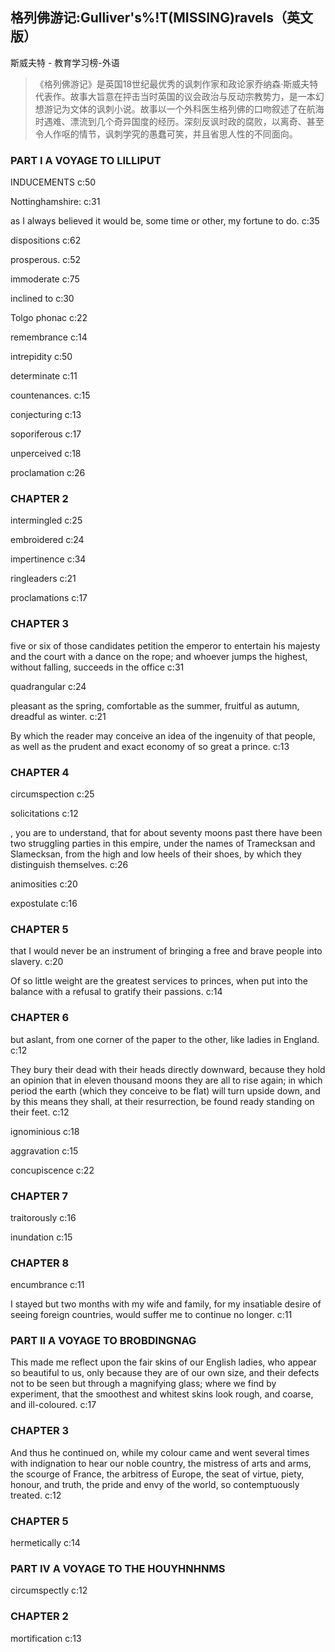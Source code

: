 ## 格列佛游记:Gulliver's%!T(MISSING)ravels（英文版）

斯威夫特  -  教育学习榜-外语

> 《格列佛游记》是英国18世纪最优秀的讽刺作家和政论家乔纳森·斯威夫特代表作。故事大旨意在抨击当时英国的议会政治与反动宗教势力，是一本幻想游记为文体的讽刺小说。故事以一个外科医生格列佛的口吻叙述了在航海时遇难、漂流到几个奇异国度的经历。深刻反讽时政的腐败，以离奇、甚至令人作呕的情节，讽刺学究的愚蠢可笑，并且省思人性的不同面向。


### PART I A VOYAGE TO LILLIPUT

INDUCEMENTS c:50

Nottinghamshire: c:31

as I always believed it would be, some time or other, my fortune to do. c:35

dispositions c:62

prosperous. c:52

 immoderate  c:75

inclined to  c:30

Tolgo phonac c:22

remembrance c:14

intrepidity c:50

determinate c:11

countenances. c:15

conjecturing c:13

soporiferous c:17

unperceived c:18

proclamation c:26

### CHAPTER 2

intermingled c:25

embroidered c:24

impertinence c:34

ringleaders c:21

proclamations c:17

### CHAPTER 3

five or six of those candidates petition the emperor to entertain his majesty and the court with a dance on the rope; and whoever jumps the highest, without falling, succeeds in the office c:31

quadrangular c:24

pleasant as the spring, comfortable as the summer, fruitful as autumn, dreadful as winter. c:21

By which the reader may conceive an idea of the ingenuity of that people, as well as the prudent and exact economy of so great a prince. c:13

### CHAPTER 4

circumspection c:25

solicitations c:12

, you are to understand, that for about seventy moons past there have been two struggling parties in this empire, under the names of Tramecksan and Slamecksan, from the high and low heels of their shoes, by which they distinguish themselves. c:26

animosities c:20

expostulate c:16

### CHAPTER 5

that I would never be an instrument of bringing a free and brave people into slavery. c:20

Of so little weight are the greatest services to princes, when put into the balance with a refusal to gratify their passions. c:14

### CHAPTER 6

but aslant, from one corner of the paper to the other, like ladies in England. c:12

They bury their dead with their heads directly downward, because they hold an opinion that in eleven thousand moons they are all to rise again; in which period the earth (which they conceive to be flat) will turn upside down, and by this means they shall, at their resurrection, be found ready standing on their feet. c:12

ignominious c:18

aggravation c:15

concupiscence c:22

### CHAPTER 7

traitorously c:16

 inundation  c:15

### CHAPTER 8

encumbrance c:11

I stayed but two months with my wife and family, for my insatiable desire of seeing foreign countries, would suffer me to continue no longer. c:11

### PART II A VOYAGE TO BROBDINGNAG

This made me reflect upon the fair skins of our English ladies, who appear so beautiful to us, only because they are of our own size, and their defects not to be seen but through a magnifying glass; where we find by experiment, that the smoothest and whitest skins look rough, and coarse, and ill-coloured. c:17

### CHAPTER 3

And thus he continued on, while my colour came and went several times with indignation to hear our noble country, the mistress of arts and arms, the scourge of France, the arbitress of Europe, the seat of virtue, piety, honour, and truth, the pride and envy of the world, so contemptuously treated. c:12

### CHAPTER 5

hermetically c:14

### PART IV A VOYAGE TO THE HOUYHNHNMS

circumspectly c:12

### CHAPTER 2

mortification c:13